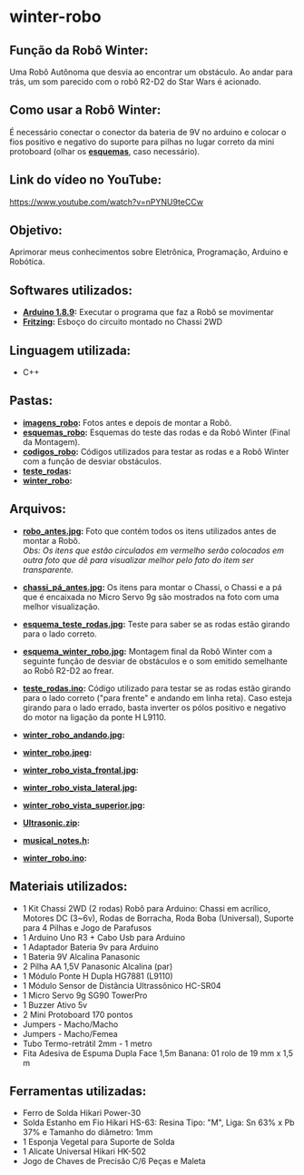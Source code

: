 # winter-robo

## Função da Robô Winter: 
Uma Robô Autônoma que desvia ao encontrar um obstáculo. Ao andar para trás, um som parecido com o robô R2-D2 do Star Wars é acionado.  


## Como usar a Robô Winter: 
É necessário conectar o conector da bateria de 9V no arduino e colocar o fios positivo e negativo do suporte para pilhas no lugar correto da mini protoboard (olhar os  **[esquemas](https://github.com/karenarcoverde/winter-robo/tree/master/esquemas_robo)**, caso necessário).

## Link do vídeo no YouTube: 
https://www.youtube.com/watch?v=nPYNU9teCCw



## Objetivo:
Aprimorar meus conhecimentos sobre Eletrônica, Programação, Arduino e Robótica. 



## Softwares utilizados:
* **[Arduino 1.8.9](https://www.arduino.cc/en/Main/Software):** Executar o programa que faz a Robô se movimentar
* **[Fritzing](https://fritzing.org/download/):** Esboço do circuito montado no Chassi 2WD

## Linguagem utilizada:
* C++ 



## Pastas:
* **[imagens_robo](https://github.com/karenarcoverde/winter-robo/tree/master/imagens_robo):** Fotos antes e depois de montar a Robô.
* **[esquemas_robo](https://github.com/karenarcoverde/winter-robo/tree/master/esquemas_robo):** Esquemas do teste das rodas e da Robô Winter (Final da Montagem).
* **[codigos_robo](https://github.com/karenarcoverde/winter-robo/tree/master/codigos_robo):** Códigos utilizados para testar as rodas e a Robô Winter com a função de desviar obstáculos.
* **[teste_rodas](https://github.com/karenarcoverde/winter-robo/tree/master/codigos_robo/teste_rodas):** 
* **[winter_robo](https://github.com/karenarcoverde/winter-robo/tree/master/codigos_robo/winter_robo):** 

## Arquivos: 
* **[robo_antes.jpg](https://github.com/karenarcoverde/winter-robo/blob/master/imagens_robo/robo_antes.jpg):** Foto que contém todos os itens utilizados antes de montar a Robô. <br>
*Obs: Os itens que estão circulados em vermelho serão colocados em outra foto que dê para visualizar melhor pelo fato do item ser transparente.* <br>

* **[chassi_pá_antes.jpg](https://github.com/karenarcoverde/winter-robo/blob/master/imagens_robo/chassi_p%C3%A1_antes.jpg):** Os itens para montar o Chassi, o Chassi e a pá que é encaixada no Micro Servo 9g são mostrados na foto com uma melhor visualização. <br> 

* **[esquema_teste_rodas.jpg](https://github.com/karenarcoverde/winter-robo/blob/master/esquemas_robo/esquema_teste_rodas.jpg):** Teste para saber se as rodas estão girando para o lado correto. <br>

* **[esquema_winter_robo.jpg](https://github.com/karenarcoverde/winter-robo/blob/master/esquemas_robo/esquema_winter_robo.jpg):** Montagem final da Robô Winter com a seguinte função de desviar de obstáculos e o som emitido semelhante ao Robô R2-D2 ao frear. <br>

* **[teste_rodas.ino](https://github.com/karenarcoverde/winter-robo/blob/master/codigos_robo/teste_rodas/teste_rodas.ino):** Código utilizado para testar se as rodas estão girando para o lado correto ("para frente" e andando em linha reta). Caso esteja girando para o lado errado, basta inverter os pólos positivo e negativo do motor na ligação da ponte H L9110. <br>

* **[winter_robo_andando.jpg](https://github.com/karenarcoverde/winter-robo/blob/master/imagens_robo/winter_robo_andando.jpg):**

* **[winter_robo.jpeg](https://github.com/karenarcoverde/winter-robo/blob/master/imagens_robo/winter_robo.jpeg):**

* **[winter_robo_vista_frontal.jpg](https://github.com/karenarcoverde/winter-robo/blob/master/imagens_robo/winter_robo_vista_frontal.jpg):**

* **[winter_robo_vista_lateral.jpg](https://github.com/karenarcoverde/winter-robo/blob/master/imagens_robo/winter_robo_vista_lateral.jpg):**

* **[winter_robo_vista_superior.jpg](https://github.com/karenarcoverde/winter-robo/blob/master/imagens_robo/winter_robo_vista_superior.jpg):**

* **[Ultrasonic.zip](https://github.com/karenarcoverde/winter-robo/blob/master/codigos_robo/winter_robo/Ultrasonic.zip):**

* **[musical_notes.h](https://github.com/karenarcoverde/winter-robo/blob/master/codigos_robo/winter_robo/musical_notes.h):**

* **[winter_robo.ino](https://github.com/karenarcoverde/winter-robo/blob/master/codigos_robo/winter_robo/winter_robo.ino):**





## Materiais utilizados:
* 1 Kit Chassi 2WD (2 rodas) Robô para Arduino: Chassi em acrílico, Motores DC (3~6v), Rodas de Borracha, Roda Boba (Universal), Suporte para 4 Pilhas e Jogo de Parafusos
* 1 Arduino Uno R3 + Cabo Usb para Arduino
* 1 Adaptador Bateria 9v para Arduino
* 1 Bateria 9V Alcalina Panasonic
* 2 Pilha AA 1,5V Panasonic Alcalina (par)
* 1 Módulo Ponte H Dupla HG7881 (L9110)
* 1 Módulo Sensor de Distância Ultrassônico HC-SR04
* 1 Micro Servo 9g SG90 TowerPro
* 1 Buzzer Ativo 5v
* 2 Mini Protoboard 170 pontos
* Jumpers - Macho/Macho
* Jumpers - Macho/Femea
* Tubo Termo-retrátil 2mm - 1 metro
* Fita Adesiva de Espuma Dupla Face 1,5m Banana: 01 rolo de 19 mm x 1,5 m 




## Ferramentas utilizadas:
* Ferro de Solda Hikari Power-30
* Solda Estanho em Fio Hikari HS-63: Resina Tipo: "M", Liga: Sn 63% x Pb 37% e Tamanho do diâmetro: 1mm
* 1 Esponja Vegetal para Suporte de Solda
* 1 Alicate Universal Hikari HK-502
* Jogo de Chaves de Precisão C/6 Peças e Maleta

